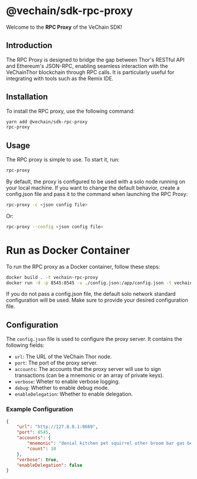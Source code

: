 # @vechain/sdk-rpc-proxy

Welcome to the **RPC Proxy** of the VeChain SDK!

## Introduction

The RPC Proxy is designed to bridge the gap between Thor's RESTful API and Ethereum's JSON-RPC, enabling seamless interaction with the VeChainThor blockchain through RPC calls. It is particularly useful for integrating with tools such as the Remix IDE.

## Installation

To install the RPC proxy, use the following command:
``` bash
yarn add @vechain/sdk-rpc-proxy
rpc-proxy
```

## Usage

The RPC proxy is simple to use. To start it, run:
``` bash
rpc-proxy
```

By default, the proxy is configured to be used with a solo node running on your local machine. If you want to change the default behavior, create a config.json file and pass it to the command when launching the RPC Proxy:
``` bash
rpc-proxy -c <json config file>
```
Or:
``` bash
rpc-proxy --config <json config file>
```

# Run as Docker Container

To run the RPC proxy as a Docker container, follow these steps:
``` bash
docker build . -t vechain-rpc-proxy
docker run -d -p 8545:8545 -v ./config.json:/app/config.json -t vechain-rpc-proxy
```

If you do not pass a config.json file, the default solo network standard configuration will be used. Make sure to provide your desired configuration file.

## Configuration

The `config.json` file is used to configure the proxy server. It contains the following fields:

- `url`: The URL of the VeChain Thor node.
- `port`: The port of the proxy server.
- `accounts`: The accounts that the proxy server will use to sign transactions (can be a mnemonic or an array of private keys).
- `verbose`: Wheter to enable verbose logging.
- `debug`: Whether to enable debug mode.
- `enableDelegation`: Whether to enable delegation.

### Example Configuration

``` json
{
    "url": "http://127.0.0.1:8669",
    "port": 8545,
    "accounts": {
        "mnemonic": "denial kitchen pet squirrel other broom bar gas better priority spoil cross",
        "count": 10
    },
    "verbose": true,
    "enableDelegation": false
}
```